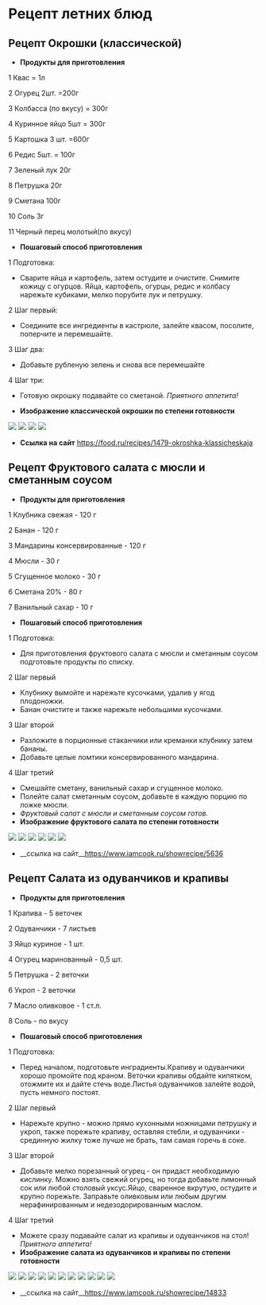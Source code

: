 # Рецепт летних блюд
## Рецепт Окрошки (классической)
* __Продукты для приготовления__
 
 1 Квас = 1л

2 Огурец 2шт. =200г 

3 Колбасса (по вкусу) = 300г

4 Куринное яйцо 5шт = 300г

5 Картошка 3 шт. =600г

6 Редис 5шт. = 100г

7 Зеленый лук 20г

8 Петрушка 20г

9 Сметана 100г

10 Соль 3г

11 Черный перец молотый(по вкусу)

* __Пошаговый способ приготовления__

1 Подготовка: 
* Сварите яйца и картофель, затем остудите и очистите. Снимите кожицу с огурцов. Яйца, картофель, огурцы, редис и колбасу нарежьте кубиками, мелко порубите лук и петрушку.

2 Шаг первый:
* Соедините все ингредиенты в кастрюле, залейте квасом, посолите, поперчите и перемешайте.

3 Шаг два: 
* Добавьте рубленую зелень и снова все перемешайте

4 Шаг три: 
* Готовую окрошку подавайте со сметаной.
_Приятного аппетита!_

* __Изображение классической окрошки по степени готовности__

![](Ok.webp)
![](Ok1.webp)
![](Ok2.webp)
![](Ok3.webp)

* __Ссылка на сайт__
 https://food.ru/recipes/1479-okroshka-klassicheskaja

## Рецепт Фруктового салата с мюсли и сметанным соусом
* __Продукты для приготовления__

1 Клубника свежая - 120 г

2 Банан - 120 г

3 Мандарины консервированные - 120 г

4 Мюсли - 30 г

5 Сгущенное молоко - 30 г

6 Сметана 20% - 80 г

7 Ванильный сахар - 10 г


* __Пошаговый способ приготовления__

1 Подготовка:
* Для приготовления фруктового салата с мюсли и сметанным соусом подготовьте продукты по списку.

2 Шаг первый
* Клубнику вымойте и нарежьте кусочками, удалив у ягод плодоножки.
* Банан очистите и также нарежьте небольшими кусочками.

3 Шаг второй
* Разложите в порционные стаканчики или креманки клубнику затем бананы.
* Добавьте целые ломтики консервированного мандарина.

4 Шаг третий 
* Смешайте сметану, ванильный сахар и сгущенное молоко.
* Полейте салат сметанным соусом, добавьте в каждую порцию по ложке мюсли.
* _Фруктовый салат с мюсли и сметанным соусом готов._
* __Изображение фруктового салата по степени готовности__

![](FS1.jpg)
![](FS2.jpg)
![](FS3.jpg)
![](FS4.jpg)
![](FS5.jpg)
![](FS6.jpg)
* __ссылка на сайт__https://www.iamcook.ru/showrecipe/5636
## Рецепт Салата из одуванчиков и крапивы
* __Продукты для приготовления__

1 Крапива - 5 веточек

2 Одуванчики - 7 листьев

3 Яйцо куриное - 1 шт.

4 Огурец маринованный - 0,5 шт.

5 Петрушка - 2 веточки

6 Укроп - 2 веточки

7 Масло оливковое - 1 ст.л.

8 Соль - по вкусу

* __Пошаговый способ приготовления__

1 Подготовка:
* Перед началом, подготовьте инградиенты.Крапиву и одуванчики хорошо промойте под краном. Веточки крапивы обдайте кипятком, отожмите их и дайте стечь воде.Листья одуванчиков залейте водой, пусть немного постоят.

2 Шаг первый
* Нарежьте крупно - можно прямо кухонными ножницами петрушку и укроп, также порежьте крапиву, оставляя стебли, и одуванчики - срединную жилку тоже лучше не брать, там самая горечь в соке.

3 Шаг второй 
* Добавьте мелко порезанный огурец - он придаст необходимую кислинку. Можно взять свежий огурец, но тогда добавьте лимонный сок или любой столовый уксус.Яйцо, сваренное вкрутую, остудите и крупно порежьте. Заправьте оливковым или любым другим нерафинированным и недезодорированным маслом.

4 Шаг третий
* Можете сразу подавайте салат из крапивы и одуванчиков на стол! _Приятного аппетита!_
* __Изображение салата из одуванчиков и крапивы по степени готовности__

![](S.jpg)
![](S1.jpg)
![](S2.jpg)
![](S3.jpg)
![](S4.jpg)
![](S5.jpg)
![](S6.jpg)
![](S7.jpg)
![](S8.jpg)
![](S9.jpg)
![](S10.jpg)

* __ссылка на сайт__https://www.iamcook.ru/showrecipe/14833